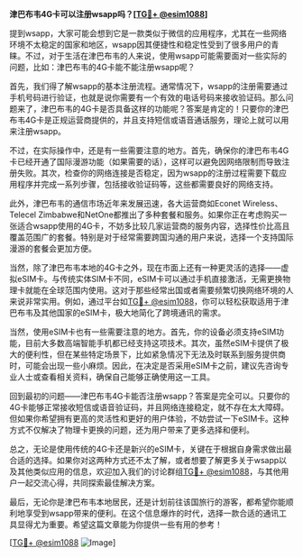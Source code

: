 **津巴布韦4G卡可以注册wsapp吗？[[TG💪+ @esim1088](https://t.me/s/esim1088)]**

提到wsapp，大家可能会想到它是一款类似于微信的应用程序，尤其在一些网络环境不太稳定的国家和地区，wsapp因其便捷性和稳定性受到了很多用户的青睐。不过，对于生活在津巴布韦的人来说，使用wsapp可能需要面对一些实际的问题，比如：津巴布韦的4G卡能不能注册wsapp呢？

首先，我们得了解wsapp的基本注册流程。通常情况下，wsapp的注册需要通过手机号码进行验证，也就是说你需要有一个有效的电话号码来接收验证码。那么问题来了，津巴布韦的4G卡是否具备这样的功能呢？答案是肯定的！只要你的津巴布韦4G卡是正规运营商提供的，并且支持短信或语音通话服务，理论上就可以用来注册wsapp。

不过，在实际操作中，还是有一些需要注意的地方。首先，确保你的津巴布韦4G卡已经开通了国际漫游功能（如果需要的话），这样可以避免因网络限制而导致注册失败。其次，检查你的网络连接是否稳定，因为wsapp的注册过程需要下载应用程序并完成一系列步骤，包括接收验证码等，这些都需要良好的网络支持。

此外，津巴布韦的通信市场近年来发展迅速，各大运营商如Econet Wireless、Telecel Zimbabwe和NetOne都推出了多种套餐和服务。如果你正在考虑购买一张适合wsapp使用的4G卡，不妨多比较几家运营商的服务内容，选择性价比高且覆盖范围广的套餐。特别是对于经常需要跨国沟通的用户来说，选择一个支持国际漫游的套餐会更加方便。

当然，除了津巴布韦本地的4G卡之外，现在市面上还有一种更灵活的选择——虚拟eSIM卡。与传统实体SIM卡不同，eSIM卡可以通过手机直接激活，无需更换物理卡就能在全球范围内使用。这对于那些经常出国或者需要频繁切换网络环境的人来说非常实用。例如，通过平台如[TG💪+ @esim1088](https://t.me/s/esim1088)，你可以轻松获取适用于津巴布韦及其他国家的eSIM卡，极大地简化了跨境通讯的需求。

当然，使用eSIM卡也有一些需要注意的地方。首先，你的设备必须支持eSIM功能，目前大多数高端智能手机都已经支持这项技术。其次，虽然eSIM卡提供了极大的便利性，但在某些特定场景下，比如紧急情况下无法及时联系到服务提供商时，可能会出现一些小麻烦。因此，在决定是否采用eSIM卡之前，建议先咨询专业人士或查看相关资料，确保自己能够正确使用这一工具。

回到最初的问题——津巴布韦4G卡能否注册wsapp？答案是完全可以。只要你的4G卡能够正常接收短信或语音验证码，并且网络连接稳定，就不存在太大障碍。但如果你希望拥有更高的灵活性和更好的用户体验，不妨尝试一下eSIM卡。这种方式不仅解决了物理卡更换的问题，还为用户带来了更多选择和便利。

总之，无论是使用传统的4G卡还是新兴的eSIM卡，关键在于根据自身需求做出最合适的选择。如果你对这两种方式还不太了解，或者想要了解更多关于wsapp以及其他类似应用的信息，欢迎加入我们的讨论群组[TG💪+ @esim1088](https://t.me/s/esim1088)，与其他用户一起交流心得，共同探索最佳解决方案。

最后，无论你是津巴布韦本地居民，还是计划前往该国旅行的游客，都希望你能顺利地享受到wsapp带来的便利。在这个信息爆炸的时代，选择一款合适的通讯工具显得尤为重要。希望这篇文章能为你提供一些有用的参考！

[[TG💪+ @esim1088](https://t.me/s/esim1088) ![Image](https://i.postimg.cc/4NQfJmqS/Snipaste-2025-05-13-00-14-12.png)]